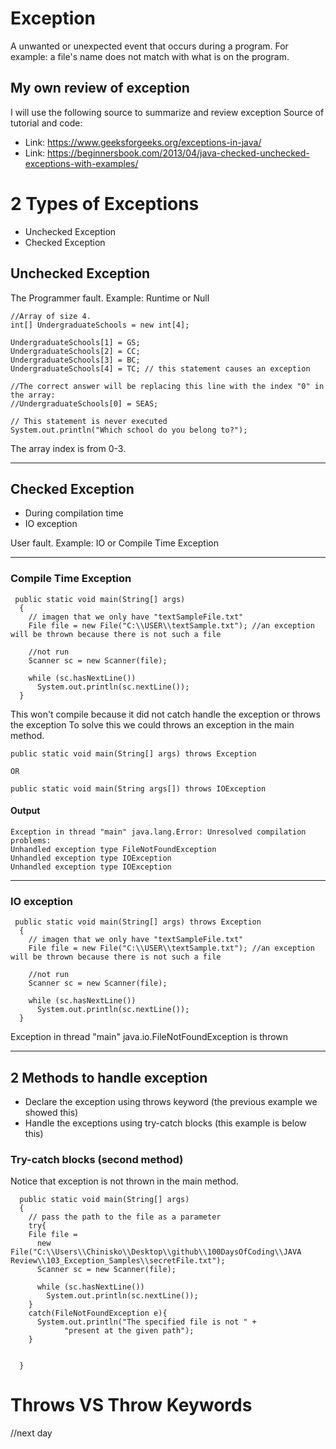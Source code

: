 # Exception
A unwanted or unexpected event that occurs during a program.
For example: a file's name does not match with what is on the program. 

## My own review of exception

I will use the following source to summarize and review exception 
Source of tutorial and code:

- Link: https://www.geeksforgeeks.org/exceptions-in-java/
- Link: https://beginnersbook.com/2013/04/java-checked-unchecked-exceptions-with-examples/


# 2 Types of Exceptions 

* Unchecked Exception 
* Checked Exception 

## Unchecked Exception
The Programmer fault. 
Example: Runtime or Null

```
//Array of size 4. 
int[] UndergraduateSchools = new int[4];

UndergraduateSchools[1] = GS;
UndergraduateSchools[2] = CC;
UndergraduateSchools[3] = BC;
UndergraduateSchools[4] = TC; // this statement causes an exception 

//The correct answer will be replacing this line with the index "0" in the array:
//UndergraduateSchools[0] = SEAS;
  
// This statement is never executed
System.out.println("Which school do you belong to?");

```
The array index is from 0-3. 

---

## Checked Exception
* During compilation time 
* IO exception

User fault. 
Example: IO or Compile Time Exception

--- 
### Compile Time Exception

```
 public static void main(String[] args)
  {
    // imagen that we only have "textSampleFile.txt"
    File file = new File("C:\\USER\\textSample.txt"); //an exception will be thrown because there is not such a file

    //not run 
    Scanner sc = new Scanner(file);
 
    while (sc.hasNextLine())
      System.out.println(sc.nextLine());
  }

```
This won't compile because it did not catch handle the exception or throws  the exception
To solve this we could throws an exception in the main method. 

```
public static void main(String[] args) throws Exception

OR 

public static void main(String args[]) throws IOException
```

#### Output
```
Exception in thread "main" java.lang.Error: Unresolved compilation problems: 
Unhandled exception type FileNotFoundException
Unhandled exception type IOException
Unhandled exception type IOException
```
---
### IO exception

```
 public static void main(String[] args) throws Exception
  {
    // imagen that we only have "textSampleFile.txt"
    File file = new File("C:\\USER\\textSample.txt"); //an exception will be thrown because there is not such a file

    //not run 
    Scanner sc = new Scanner(file);
 
    while (sc.hasNextLine())
      System.out.println(sc.nextLine());
  }

```

Exception in thread "main" java.io.FileNotFoundException 
is thrown 

---

## 2 Methods to handle exception
- Declare the exception using throws keyword (the previous example we showed this)
- Handle the exceptions using try-catch blocks (this example is below this)

### Try-catch blocks (second method)

Notice that exception is not thrown in the main method.

```
  public static void main(String[] args) 
  {
    // pass the path to the file as a parameter
    try{
    File file =
      new File("C:\\Users\\Chinisko\\Desktop\\github\\100DaysOfCoding\\JAVA Review\\103_Exception_Samples\\secretFile.txt");
      Scanner sc = new Scanner(file);
 
      while (sc.hasNextLine())
        System.out.println(sc.nextLine());
    }
    catch(FileNotFoundException e){
      System.out.println("The specified file is not " +
			"present at the given path");
    }

   
  }
```

# Throws VS Throw Keywords
//next day 





